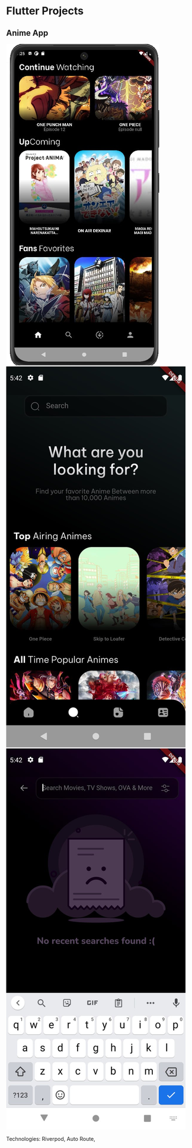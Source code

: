 # Flutter Projects
## Anime App
![Anime](images/anime-app-home1)
![Anime](images/anime-app-search1)
![Anime](images/anime-app-search2)

Technologies: Riverpod, Auto Route, 

